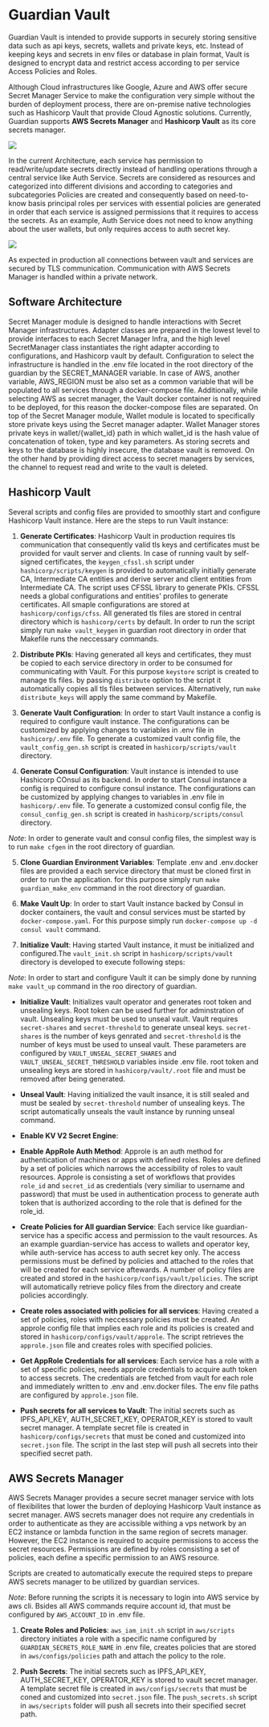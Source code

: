 # Guardian Vault

Guardian Vault is intended to provide supports in securely storing sensitive data such as api keys, secrets, wallets and private keys, etc. Instead of keeping keys and secrets in env files or database in plain format, Vault is designed to encrypt data and restrict access according to per service Access Policies and Roles.

Although Cloud infrastructures like Google, Azure and AWS offer secure Secret Manager Service to make the configuration very simple without the burden of deployment process, there are on-premise native technologies such as Hashicorp Vault that provide Cloud Agnostic solutions. Currently, Guardian supports __AWS Secrets Manager__ and __Hashicorp Vault__ as its core secrets manager.

<img src="../.gitbook/assets/Secrets Manager Architecture.jpg">

In the current Architecture, each service has permission to read/write/update secrets directly instead of handling operations through a central service like Auth Service. Secrets are considered as resources and categorized into different divisions and according to categories and subcategories Policies are created and consequently based on need-to-know basis principal roles per services with essential policies are generated in order that each service is assigned permissions that it requires to access the secrets. As an example, Auth Service does not need to know anything about the user wallets, but only requires access to auth secret key.

<img src="../.gitbook/assets/Vault Resource Policy.jpg">

As expected in production all connections between vault and services are secured by TLS communication. Communication with AWS Secrets Manager is handled within a private network.

## Software Architecture
Secret Manager module is  designed to handle interactions with Secret Manager infrastructures. Adapter classes are prepared in the lowest level to provide interfaces to each Secret Manager Infra, and the high level SecretManager class instantiates the right adapter according to configurations, and Hashicorp vault by default. Configuration to select the infrastructure is handled in the .env file located in the root directory of the guardian by the SECRET_MANAGER variable. In case of AWS, another variable, AWS_REGION must be also set as a common variable that will be populated to all services through a docker-compose file. Additionally, while selecting AWS as secret manager, the Vault docker container is not required to be deployed, for this reason the docker-compose files are separated.
On top of the Secret Manager module, Wallet module is located to specifically store private keys using the Secret manager adapter. Wallet Manager stores private keys in wallet/{wallet_id} path in which wallet_id is the hash value of concatenation of token, type and key parameters.
As storing secrets and keys to the database is highly insecure, the database vault is removed. On the other hand by providing direct access to secret managers by services, the channel to request read and write to the vault is deleted.

## Hashicorp Vault
Several scripts and config files are provided to smoothly start and configure Hashicorp Vault instance. Here are the steps to run Vault instance:

1. __Generate Certificates__: Hashicorp Vault in production requires tls communication that consequently valid tls keys and certificates must be provided for vault server and clients. In case of running vault by self-signed certificates, the `keygen_cfssl.sh` script under `hashicorp/scripts/keygen` is provided to automatically initially generate CA, Intermediate CA entities and derive server and client entities from Intermediate CA. The script uses CFSSL library to generate PKIs. CFSSL needs a global configurations and entities' profiles to generate certificates. All smaple configurations are stored at `hashicorp/configs/cfss`. All generated tls files are stored in central directory which is `hashicorp/certs` by default. In order to run the script simply run `make vault_keygen` in guardian root directory in order that Makefile runs the neccessary commands.

2. __Distribute PKIs__: Having generated all keys and certificates, they must be copied to each service directory in order to be consumed for communicating with Vault. For this purpose `keystore` script is created to manage tls files. by passing `distribute` option to the script it automatically copies all tls files between services. Alternatively, run `make distribute_keys` will apply the same command by Makefile.

3. __Generate Vault Configuration__: In order to start Vault instance a config is required to configure vault instance. The configurations can be customized by applying changes to variables in .env file in `hashicorp/.env` file. To generate a customized vault config file, the `vault_config_gen.sh` script is created in `hashicorp/scripts/vault` directory.

4. __Generate Consul Configuration__: Vault instance is intended to use Hashicorp COnsul as its backend. In order to start Consul instance a config is required to configure consul instance. The configurations can be customized by applying changes to variables in .env file in `hashicorp/.env` file. To generate a customized consul config file, the `consul_config_gen.sh` script is created in `hashicorp/scripts/consul` directory.

_Note_: In order to generate vault and consul config files, the simplest way is to run `make cfgen` in the root directory of guardian.

5. __Clone Guardian Environment Variables__: Template .env and .env.docker files are provided a each service directory that must be cloned first in order to run the application. for this purpose simply run `make guardian_make_env` command in the root directory of guardian.

6. __Make Vault Up__: In order to start Vault instance backed by Consul in docker containers, the vault and consul services must be started by `docker-compose.yaml`. For this purpose simply run `docker-compose up -d consul vault` command.

7. __Initialize Vault__: Having started Vault instance, it must be initialized and configured.The `vault_init.sh` script in `hashicorp/scripts/vault` directory is developed to execute following steps:

_Note_: In order to start and configure Vault it can be simply done by running `make vault_up` command in the roo directory of guardian.

- __Initialize Vault__: Initializes vault operator and generates root token and unsealing keys. Root token can be used further for adminstration of vault. Unsealing keys must be used to unseal vault. Vault requires `secret-shares` and `secret-threshold` to generate unseal keys. `secret-shares` is the number of keys genrated and `secret-threshold` is the number of keys must be used to unseal vault. These parameters are configured by `VAULT_UNSEAL_SECRET_SHARES` and `VAULT_UNSEAL_SECRET_THRESHOLD` variables inside .env file. root token and unsealing keys are stored in `hashicorp/vault/.root` file and must be removed after being generated.

- __Unseal Vault__: Having initialized the vault insance, it is still sealed and must be sealed by `secret-threshold` number of unsealing keys. The script automatically unseals the vault instance by running unseal command.

- __Enable KV V2 Secret Engine__: 

- __Enable AppRole Auth Method__: Approle is an auth method for authentication of machines or apps with defined roles. Roles are defined by a set of policies which narrows the accessibility of roles to vault resources. Approle is consisting a set of workflows that provides `role_id` and `secret_id` as credentials (very similiar to username and password) that must be used in authentication process to generate auth token that is authorized according to the role that is defined for the role_id.

- __Create Policies for All guardian Service__: Each service like guardian-service has a specific access and permission to the vault resources. As an example guardian-service has access to wallets and operator key, while auth-service has access to auth secret key only. The access permissions must be defined by policies and attached to the roles that will be created for each service aftewards. A number of policy files are created and stored in the `hashicorp/configs/vault/policies`. The script will automatically retrieve policy files from the directory and create policies accordingly.

- __Create roles associated with policies for all services__: Having created a set of policies, roles with neccessary policies must be created. An approle config file that implies each role and its policies is created and stored in `hashicorp/configs/vault/approle`. The script retrieves the `approle.json` file and creates roles with specified policies.

- __Get AppRole Credentials for all services__: Each service has a role with a set of specific policies, needs approle credentials to acquire auth token to access secrets. The credentials are fetched from vault for each role and immediately written to .env and .env.docker files. The env file paths are configured by `approle.json` file.

- __Push secrets for all services to Vault__: The initial secrets such as IPFS_API_KEY, AUTH_SECRET_KEY, OPERATOR_KEY is stored to vault secret manager. A template secret file is created in `hashicorp/configs/secrets` that must be coned and customized into `secret.json` file. The script in the last step will push all secrets into their specified secret path.



## AWS Secrets Manager

AWS Secrets Manager provides a secure secret manager service with lots of flexibilites that lower the burden of deploying Hashicorp Vault instance as secret manager. AWS secrets manager does not require any credentials in order to authenticate as they are accissible withing a vps network by an EC2 instance or lambda function in the same region of secrets manager. However, the EC2 instance is required to acquire permissions to access the secret resources. Permissions are defined by roles consisting a set of policies, each define a specific permission to an AWS resource.

Scripts are created to automatically execute the required steps to prepare AWS secrets manager to be utilized by guardian services.

_Note_: Before running the scripts it is necessary to login into AWS service by aws cli. Bsides all AWS commands require account id, that must be configured by `AWS_ACCOUNT_ID` in .env file.

1. __Create Roles and Policies__: `aws_iam_init.sh` script in `aws/scripts` directory initiates a role with a specific name configured by `GUARDIAN_SECRETS_ROLE_NAME` in .env file, creates policies that are stored in `aws/configs/policies` path and attach the policy to the role.

2. __Push Secrets__: The initial secrets such as IPFS_API_KEY, AUTH_SECRET_KEY, OPERATOR_KEY is stored to vault secret manager. A template secret file is created in `aws/configs/secrets` that must be coned and customized into `secret.json` file. The `push_secrets.sh` script in `aws/secripts` folder will push all secrets into their specified secret path.